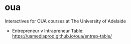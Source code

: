 # oua
Interactives for OUA courses at The University of Adelaide

- Entrepreneur v Intrapreneur Table: https://uamediaprod.github.io/oua/entrep-table/

